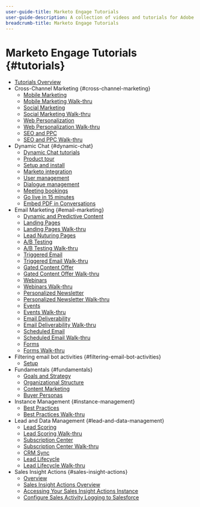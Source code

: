 ```yaml
---
user-guide-title: Marketo Engage Tutorials
user-guide-description: A collection of videos and tutorials for Adobe Marketo Engage.
breadcrumb-title: Marketo Engage Tutorials
---
```


# Marketo Engage Tutorials {#tutorials}

+ [Tutorials Overview](overview.md)
+ Cross-Channel Marketing {#cross-channel-marketing}
  + [Mobile Marketing](cross-channel-marketing/mobile-marketing-learn.md)
  + [Mobile Marketing Walk-thru](cross-channel-marketing/mobile-marketing-watch.md)
  + [Social Marketing](cross-channel-marketing/social-marketing-learn.md)
  + [Social Marketing Walk-thru](cross-channel-marketing/social-marketing-watch.md)
  + [Web Personalization](cross-channel-marketing/web-personalization-learn.md)
  + [Web Personalization Walk-thru](cross-channel-marketing/web-personalization-watch.md)
  + [SEO and PPC](cross-channel-marketing/seo-and-ppc-learn.md)
  + [SEO and PPC Walk-thru](cross-channel-marketing/seo-and-ppc-watch.md)
+ Dynamic Chat {#dynamic-chat}
  + [Dynamic Chat tutorials](dynamic-chat/dynamic-chat-overview.md)
  + [Product tour](dynamic-chat/product-tour.md)
  + [Setup and install](dynamic-chat/setup.md)
  + [Marketo integration](dynamic-chat/marketo-integration.md)
  + [User management](dynamic-chat/user-management.md)
  + [Dialogue management](dynamic-chat/dialogue-management.md)
  + [Meeting bookings](dynamic-chat/meeting-booking.md)
  + [Go live in 15 minutes](dynamic-chat/go-live-in-15-minutes.md)
  + [Embed PDF in Conversations](dynamic-chat/document-cloud-integration.md)
+ Email Marketing {#email-marketing}
  + [Dynamic and Predictive Content](email-marketing/dynamic-and-predictive-content-learn.md)
  + [Landing Pages](email-marketing/landing-pages-learn.md)
  + [Landing Pages Walk-thru](email-marketing/landing-pages-watch.md)
  + [Lead Nuturing Pages](email-marketing/lead-nuturing-learn.md)
  + [A/B Testing](email-marketing/ab-testing-learn.md)
  + [A/B Testing Walk-thru](email-marketing/ab-testing-watch.md)
  + [Triggered Email](email-marketing/triggered-email-learn.md)
  + [Triggered Email Walk-thru](email-marketing/triggered-email-watch.md)
  + [Gated Content Offer](email-marketing/gated-content-offer-learn.md)
  + [Gated Content Offer Walk-thru](email-marketing/gated-content-offer-watch.md)
  + [Webinars](email-marketing/webinar-learn.md)
  + [Webinars Walk-thru](email-marketing/webinar-watch.md)
  + [Personalized Newsletter](email-marketing/personalized-newsletter-learn.md)
  + [Personalized Newsletter Walk-thru](email-marketing/personalized-newsletter-watch.md)
  + [Events](email-marketing/events-learn.md)
  + [Events Walk-thru](email-marketing/events-watch.md)
  + [Email Deliverability](email-marketing/email-deliverability-learn.md)
  + [Email Deliverability Walk-thru](email-marketing/email-deliverability-watch.md)
  + [Scheduled Email](email-marketing/scheduled-email-learn.md)
  + [Scheduled Email Walk-thru](email-marketing/scheduled-email-watch.md)
  + [Forms](email-marketing/forms-learn.md)
  + [Forms Walk-thru](email-marketing/forms-watch.md)
+ Filtering email bot activities {#filtering-email-bot-activities}
  + [Setup](filtering-email-bot-activities/setup.md) 
+ Fundamentals {#fundamentals}
  + [Goals and Strategy](fundamentals/goals-and-strategy-learn.md)
  + [Organizational Structure](fundamentals/organizational-structure-learn.md)
  + [Content Marketing](fundamentals/content-marketing-learn.md)
  + [Buyer Personas](fundamentals/buyer-personas-learn.md)
+ Instance Management {#instance-management}
  + [Best Practices](instance-management/best-practice-learn.md)   
  + [Best Practices Walk-thru](instance-management/best-practice-watch.md)
+ Lead and Data Management {#lead-and-data-management}
  + [Lead Scoring](lead-and-data-management/lead-scoring-learn.md) 
  + [Lead Scoring Walk-thru](lead-and-data-management/lead-scoring-watch.md)
  + [Subscription Center](lead-and-data-management/subscription-center-learn.md) 
  + [Subscription Center Walk-thru](lead-and-data-management/subscription-center-watch.md) 
  + [CRM Sync](lead-and-data-management/crm-sync-learn.md)
  + [Lead Lifecycle](lead-and-data-management/lead-lifecycle-learn.md) 
  + [Lead Lifecycle Walk-thru](lead-and-data-management/lead-lifecycle-watch.md)
+ Sales Insight Actions {#sales-insight-actions}
  + [Overview](sales-insight-actions/overview.md)
  + [Sales Insight Actions Overview](sales-insight-actions/sales-insight-actions-overview.md)
  + [Accessing Your Sales Insight Actions Instance](sales-insight-actions/accessing-your-sales-insight-actions-instance.md)
  + [Configure Sales Activity Logging to Salesforce](sales-insight-actions/configure-sales-activity-logging-to-salesforce.md)
